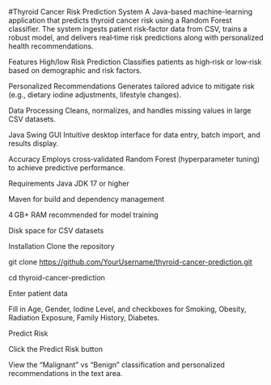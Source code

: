 #Thyroid Cancer Risk Prediction System
A Java-based machine-learning application that predicts thyroid cancer risk using a Random Forest classifier. The system ingests patient risk‑factor data from CSV, trains a robust model, and delivers real‑time risk predictions along with personalized health recommendations.

Features
High/low Risk Prediction
Classifies patients as high‐risk or low‐risk based on demographic and risk factors.

Personalized Recommendations
Generates tailored advice to mitigate risk (e.g., dietary iodine adjustments, lifestyle changes).

 Data Processing
Cleans, normalizes, and handles missing values in large CSV datasets.

Java Swing GUI
Intuitive desktop interface for data entry, batch import, and results display.

 Accuracy
Employs cross‑validated Random Forest (hyperparameter tuning) to achieve predictive performance.

Requirements
Java JDK 17 or higher

Maven for build and dependency management

4 GB+ RAM recommended for model training

Disk space for CSV datasets

Installation
Clone the repository

git clone https://github.com/YourUsername/thyroid-cancer-prediction.git

cd thyroid-cancer-prediction

Enter patient data

Fill in Age, Gender, Iodine Level, and checkboxes for Smoking, Obesity, Radiation Exposure, Family History, Diabetes.

Predict Risk

Click the Predict Risk button

View the “Malignant” vs “Benign” classification and personalized recommendations in the text area.

